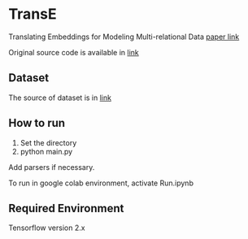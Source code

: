# TransE
Translating Embeddings for Modeling Multi-relational Data [paper link](https://papers.nips.cc/paper/2013/file/1cecc7a77928ca8133fa24680a88d2f9-Paper.pdf)

Original source code is available in [link](https://github.com/ZichaoHuang/TransE)

## Dataset
The source of dataset is in [link](https://github.com/dongwookim-ml/kg-data)

## How to run
1. Set the directory
2. python main.py

Add parsers if necessary.

To run in google colab environment, activate Run.ipynb

## Required Environment
Tensorflow version 2.x